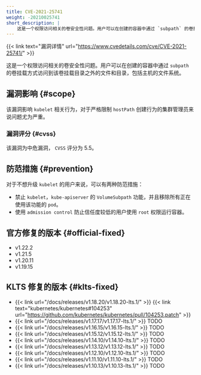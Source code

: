 ```yaml
---
title: CVE-2021-25741
weight: -20210025741
short_description: |
    这是一个权限访问相关的卷安全性问题。用户可以在创建的容器中通过 `subpath` 的卷挂载方式访问到该卷挂载目录之外的文件和目录，包括主机的文件系统。
---
```


{{< link text="漏洞详情" url="https://www.cvedetails.com/cve/CVE-2021-25741/" >}}

这是一个权限访问相关的卷安全性问题。用户可以在创建的容器中通过 `subpath` 的卷挂载方式访问到该卷挂载目录之外的文件和目录，包括主机的文件系统。

## 漏洞影响 {#scope}

该漏洞影响 `kubelet` 相关行为，对于严格限制 `hostPath` 创建行为的集群管理员来说问题尤为严重。

### 漏洞评分 {#cvss}

该漏洞为中危漏洞， `CVSS` 评分为 5.5。

## 防范措施 {#prevention}

对于不想升级 `kubelet` 的用户来说，可以有两种防范措施：
- 禁止 `kubelet`，`kube-apiserver` 的 `VolumeSubpath` 功能，并且移除所有正在使用该功能的 `pod`。
- 使用 `admission control` 防止信任度较低的用户使用 `root` 权限运行容器。

## 官方修复的版本 {#official-fixed}

- v1.22.2
- v1.21.5
- v1.20.11
- v1.19.15

## KLTS 修复的版本 {#klts-fixed}

- {{< link url="/docs/releases/v1.18.20/v1.18.20-lts.1/" >}} {{< link text="kubernetes/kubernetes#104253" url="https://github.com/kubernetes/kubernetes/pull/104253.patch" >}}
- {{< link url="/docs/releases/v1.17.17/v1.17.17-lts.1/" >}} TODO
- {{< link url="/docs/releases/v1.16.15/v1.16.15-lts.1/" >}} TODO
- {{< link url="/docs/releases/v1.15.12/v1.15.12-lts.1/" >}} TODO
- {{< link url="/docs/releases/v1.14.10/v1.14.10-lts.1/" >}} TODO
- {{< link url="/docs/releases/v1.13.12/v1.13.12-lts.1/" >}} TODO
- {{< link url="/docs/releases/v1.12.10/v1.12.10-lts.1/" >}} TODO
- {{< link url="/docs/releases/v1.11.10/v1.11.10-lts.1/" >}} TODO
- {{< link url="/docs/releases/v1.10.13/v1.10.13-lts.1/" >}} TODO
